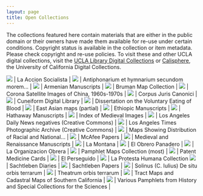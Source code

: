 ```yaml
---
layout: page
title: Open Collections
---
```


The collections featured here contain materials that are either in the public domain or their owners have made them available for re-use under certain conditions. Copyright status is available in the collection or item metadata. Please check copyright and re-use policies. To visit these and other UCLA digital collections,  visit the [UCLA Library Digital Collections](http://digital2.library.ucla.edu) or [Calisphere](https://calisphere.org/UCLA/collections/), the University of California Digital Collections.

[![](http://digital2.library.ucla.edu/images-new/laaccionsocialis.jpg)](http://digital2.library.ucla.edu/viewItem.do?ark=21198/zz0028tdsv) | La Accion Socialista | [![](http://digital2.library.ucla.edu/images-new/antiphonariumeth.jpg)](http://digital2.library.ucla.edu/viewItem.do?ark=21198/zz0028sh1g) | Antiphonarium et hymnarium secundom morem... | [![](http://digital2.library.ucla.edu/images-new/armenianmanuscr.jpg)](http://digital2.library.ucla.edu/viewItem.do?ark=21198/zz0009gx2d) | Armenian Manuscripts |
 [![](http://digital2.library.ucla.edu/images-new/brumanhenry.jpg)](http://digital2.library.ucla.edu/viewItem.do?ark=21198/zz0028tr8x) | Bruman Map Collection | [![](http://digital2.library.ucla.edu/images-new/minsatellite.jpg)](http://digital2.library.ucla.edu/viewItem.do?ark=21198/zz002gcbkf) | Corona Satellite Images of China, 1960s-1970s | [![](http://digital2.library.ucla.edu/images-new/corpusjuriscano.jpg)](http://digital2.library.ucla.edu/viewItem.do?ark=21198/zz0014rx5v) | Corpus Juris Canonici |
[![](http://digital2.library.ucla.edu/images-new/cuneiformdigita.jpg)](http://cdli.ucla.edu/) | Cuneiform Digital Library | [![](http://digital2.library.ucla.edu/images-new/dissertationont.jpg)](http://digital2.library.ucla.edu/viewItem.do?ark=21198/zz00022683) | Dissertation on the Voluntary Eating of Blood | [![](http://digital2.library.ucla.edu/images-new/eastasiamaps.jpg)](http://digital2.library.ucla.edu/viewItem.do?ark=21198/zz002hc63p) | East Asian maps (partial) |
[![](http://digital2.library.ucla.edu/images-new/ethiopicmanuscr.jpg)](http://digital2.library.ucla.edu/viewItem.do?ark=21198/zz0009gx3x) | Ethiopic Manuscripts | [![](http://digital2.library.ucla.edu/images-new/hathawaymanuscr.jpg)](http://digital2.library.ucla.edu/viewItem.do?ark=21198/zz0009gsq9) | Hathaway Manuscripts | [![](http://digital2.library.ucla.edu/images-new/indexofmedieval.jpg)](http://digital2.library.ucla.edu/viewItem.do?ark=21198/zz0002fn7s) | Index of Medieval Images |
[![](http://digital2.library.ucla.edu/images-new/losangelesdailynews.jpg)](http://digital2.library.ucla.edu/viewItem.do?ark=21198/zz00294nz8) | Los Angeles Daily News negatives (Creative Commons) | [![](http://digital2.library.ucla.edu/images-new/losangelestimes.jpg)](http://digital2.library.ucla.edu/viewItem.do?ark=21198/zz0002np7z) | Los Angeles Times Photographic Archive (Creative Commons) | [![](http://digital2.library.ucla.edu/images-new/mapsshowingdist.jpg)](http://digital2.library.ucla.edu/viewItem.do?ark=21198/zz001d0fwd) | Maps Showing Distribution of Racial and National... |
[![](http://digital2.library.ucla.edu/images-new/mcafeebyronpape.jpg)](http://digital2.library.ucla.edu/viewItem.do?ark=21198/zz0009c4d4) | McAfee Papers | [![](http://digital2.library.ucla.edu/images-new/medievalandrena.jpg)](http://digital2.library.ucla.edu/viewItem.do?ark=21198/zz0009gx4f) | Medieval and Renaissance Manuscripts | [![](http://digital2.library.ucla.edu/images-new/montanala.jpg)](http://digital2.library.ucla.edu/viewItem.do?ark=21198/zz0028tdtc) | La Montana |
[![](http://digital2.library.ucla.edu/images-new/obreropanadero.jpg)](http://digital2.library.ucla.edu/viewItem.do?ark=21198/zz0028tdhq)  | El Obrero Panadero | [![](http://digital2.library.ucla.edu/images-new/organizacionobrera.jpg)](http://digital2.library.ucla.edu/viewItem.do?ark=21198/zz0028tdrb) | La Organizacion Obrera | [![](http://digital2.library.ucla.edu/images-new/pamphletmapscol.jpg)](http://digital2.library.ucla.edu/viewItem.do?ark=21198/zz001d0fvw) | Pamphlet Maps Collection (most) |
[![](http://digital2.library.ucla.edu/images-new/patentmedicinec.jpg)](http://digital2.library.ucla.edu/viewItem.do?ark=21198/zz0002gwzg) | Patent Medicine Cards | [![](http://digital2.library.ucla.edu/images-new/perseguidoel.jpg)](http://digital2.library.ucla.edu/viewItem.do?ark=21198/zz0028tdqt) | El Perseguido | [![](http://digital2.library.ucla.edu/images-new/laprotestahuman.jpg)](http://digital2.library.ucla.edu/viewItem.do?ark=21198/zz0025hqmb) | La Protesta Humana Collection
[![](http://digital2.library.ucla.edu/images-new/sachtlebendiaries.jpg)](http://digital2.library.ucla.edu/viewItem.do?ark=21198/zz002hj1b4) | Sachtleben Diaries | [![](http://digital2.library.ucla.edu/images-new/sachtleben.jpg)](http://digital2.library.ucla.edu/viewItem.do?ark=21198/zz001nx6sg) | Sachtleben Papers | [![](http://digital2.library.ucla.edu/images-new/solinusciuliusd.jpg)](http://digital2.library.ucla.edu/viewItem.do?ark=21198/zz00098b52) | Solinus (C. Iulius) De situ orbis terrarum |
[![](http://digital2.library.ucla.edu/images-new/theatrumorbiste.jpg)](http://digital2.library.ucla.edu/viewItem.do?ark=21198/zz0017r9p5) | Theatrum orbis terrarum | [![](http://digital2.library.ucla.edu/images-new/tractmapsandcad.jpg)](http://digital2.library.ucla.edu/viewItem.do?ark=21198/zz001d0fsv) | Tract Maps and Cadastral Maps of Southern California | [![](http://digital2.library.ucla.edu/images-new/variouspamphletssciences.jpg)](http://digital2.library.ucla.edu/viewItem.do?ark=21198/zz002b86sm) | Various Pamphlets from History and Special Collections for the Sciences |

<style>
  table img {
    width: 400px;
    height: auto;
  }

  table {
    font-size: 70%;
  }
</style>
